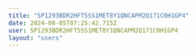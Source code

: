 ```yaml
---
title: "SP1293BDR2HFT5SS1MET8Y1QNCAPM2Q171C0H1GP4"
date: 2024-08-05T07:25:42.715Z
user: SP1293BDR2HFT5SS1MET8Y1QNCAPM2Q171C0H1GP4
layout: "users"
---
```

    